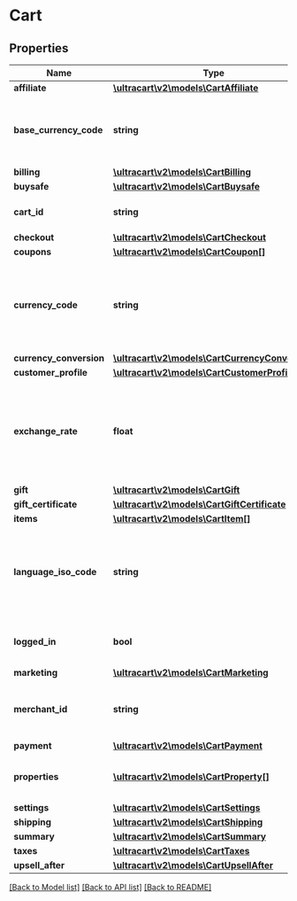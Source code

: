 # Cart

## Properties
Name | Type | Description | Notes
------------ | ------------- | ------------- | -------------
**affiliate** | [**\ultracart\v2\models\CartAffiliate**](CartAffiliate.md) |  | [optional] 
**base_currency_code** | **string** | The ISO-4217 three letter base currency code of the account | [optional] 
**billing** | [**\ultracart\v2\models\CartBilling**](CartBilling.md) |  | [optional] 
**buysafe** | [**\ultracart\v2\models\CartBuysafe**](CartBuysafe.md) |  | [optional] 
**cart_id** | **string** | Unique identifier for this cart | [optional] 
**checkout** | [**\ultracart\v2\models\CartCheckout**](CartCheckout.md) |  | [optional] 
**coupons** | [**\ultracart\v2\models\CartCoupon[]**](CartCoupon.md) | Coupons | [optional] 
**currency_code** | **string** | The ISO-4217 three letter currency code the customer is viewing prices in | [optional] 
**currency_conversion** | [**\ultracart\v2\models\CartCurrencyConversion**](CartCurrencyConversion.md) |  | [optional] 
**customer_profile** | [**\ultracart\v2\models\CartCustomerProfile**](CartCustomerProfile.md) |  | [optional] 
**exchange_rate** | **float** | The exchange rate if the customer is viewing a different currency than the base | [optional] 
**gift** | [**\ultracart\v2\models\CartGift**](CartGift.md) |  | [optional] 
**gift_certificate** | [**\ultracart\v2\models\CartGiftCertificate**](CartGiftCertificate.md) |  | [optional] 
**items** | [**\ultracart\v2\models\CartItem[]**](CartItem.md) | Items | [optional] 
**language_iso_code** | **string** | The ISO-631 three letter code the customer would like to checkout with | [optional] 
**logged_in** | **bool** | True if the customer is logged into their profile | [optional] 
**marketing** | [**\ultracart\v2\models\CartMarketing**](CartMarketing.md) |  | [optional] 
**merchant_id** | **string** | Merchant ID this cart is associated with | [optional] 
**payment** | [**\ultracart\v2\models\CartPayment**](CartPayment.md) |  | [optional] 
**properties** | [**\ultracart\v2\models\CartProperty[]**](CartProperty.md) | Properties associated with the cart | [optional] 
**settings** | [**\ultracart\v2\models\CartSettings**](CartSettings.md) |  | [optional] 
**shipping** | [**\ultracart\v2\models\CartShipping**](CartShipping.md) |  | [optional] 
**summary** | [**\ultracart\v2\models\CartSummary**](CartSummary.md) |  | [optional] 
**taxes** | [**\ultracart\v2\models\CartTaxes**](CartTaxes.md) |  | [optional] 
**upsell_after** | [**\ultracart\v2\models\CartUpsellAfter**](CartUpsellAfter.md) |  | [optional] 

[[Back to Model list]](../README.md#documentation-for-models) [[Back to API list]](../README.md#documentation-for-api-endpoints) [[Back to README]](../README.md)


